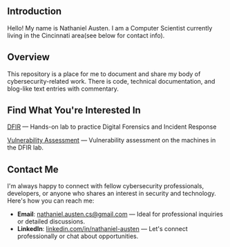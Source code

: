 ## Introduction 
Hello! My name is Nathaniel Austen. I am a Computer Scientist currently living in the Cincinnati area(see below for contact info). 

## Overview 
This repository is a place for me to document and share my body of cybersecurity-related work. There is code, technical documentation, and blog-like text entries with commentary.

## Find What You're Interested In
[DFIR](https://github.com/20austna/MyCyberProjects/tree/main/DFIR) — Hands-on lab to practice Digital Forensics and Incident Response

[Vulnerability Assessment](https://github.com/20austna/MyCyberProjects/tree/main/VulnerabilityAssessment) — Vulnerability assessment on the machines in the DFIR lab. 

## Contact Me

I'm always happy to connect with fellow cybersecurity professionals, developers, or anyone who shares an interest in security and technology. Here's how you can reach me:

- **Email**: [nathaniel.austen.cs@gmail.com](mailto:nathaniel.austen.cs@gmail.com) — Ideal for professional inquiries or detailed discussions.  
- **LinkedIn**: [linkedin.com/in/nathaniel-austen](https://www.linkedin.com/in/nathaniel-austen-0002a7207/) — Let's connect professionally or chat about opportunities.   
